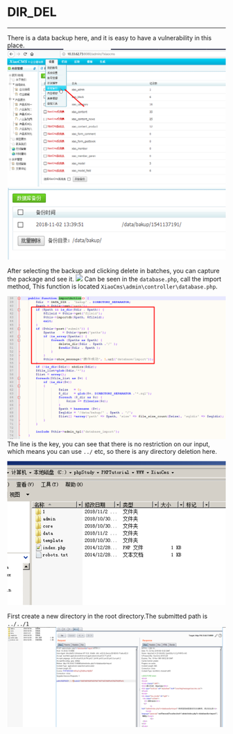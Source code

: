 # DIR_DEL
---------------
There is a data backup here, and it is easy to have a vulnerability in this place.
![](https://github.com/AvaterXXX/XiaoCms/blob/master/image/dirdel_1.png)
![](https://github.com/AvaterXXX/XiaoCms/blob/master/image/dirdel_2.png)

After selecting the backup and clicking delete in batches, you can capture the package and see it.
![](https://github.com/AvaterXXX/XiaoCms/blob/master/image/dirdel_3)
Can be seen in the `database.php`, call the import method, This function is located `XiaoCms\admin\controller\database.php`.

![](https://github.com/AvaterXXX/XiaoCms/blob/master/image/dirdel_4.png)
The line is the key, you can see that there is no restriction on our input, which means you can use `../` etc, so there is any directory deletion here.

![](https://github.com/AvaterXXX/XiaoCms/blob/master/image/dirdel_5.png)

First create a new directory in the root directory.The submitted path is `../../1`
![](https://github.com/AvaterXXX/XiaoCms/blob/master/image/dirdel_6.png)
